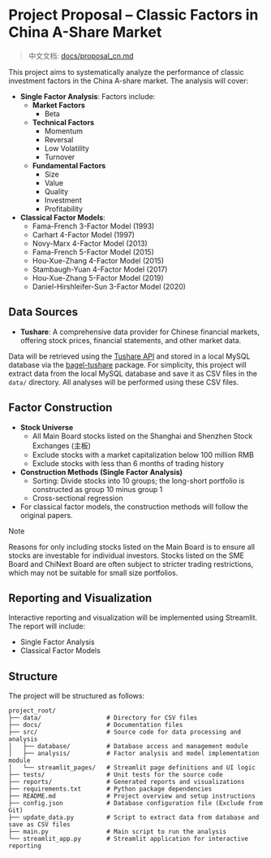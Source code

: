 # Project Proposal – Classic Factors in China A-Share Market

> 中文文档: [docs/proposal_cn.md](proposal_cn.md)

This project aims to systematically analyze the performance of classic investment factors in the China A-share market. The analysis will cover:

- **Single Factor Analysis**: Factors include:
  - **Market Factors**
    - Beta
  - **Technical Factors**
    - Momentum
    - Reversal
    - Low Volatility
    - Turnover
  - **Fundamental Factors**
    - Size
    - Value
    - Quality
    - Investment
    - Profitability
- **Classical Factor Models**:
  - Fama-French 3-Factor Model (1993)
  - Carhart 4-Factor Model (1997)
  - Novy-Marx 4-Factor Model (2013)
  - Fama-French 5-Factor Model (2015)
  - Hou-Xue-Zhang 4-Factor Model (2015)
  - Stambaugh-Yuan 4-Factor Model (2017)
  - Hou-Xue-Zhang 5-Factor Model (2019)
  - Daniel-Hirshleifer-Sun 3-Factor Model (2020)

## Data Sources

- **Tushare**: A comprehensive data provider for Chinese financial markets, offering stock prices, financial statements, and other market data.

Data will be retrieved using the [Tushare API](https://tushare.pro) and stored in a local MySQL database via the [bagel-tushare](https://github.com/bagelquant/bagel-tushare) package. For simplicity, this project will extract data from the local MySQL database and save it as CSV files in the `data/` directory. All analyses will be performed using these CSV files.

## Factor Construction

- **Stock Universe**
  - All Main Board stocks listed on the Shanghai and Shenzhen Stock Exchanges (主板)
  - Exclude stocks with a market capitalization below 100 million RMB
  - Exclude stocks with less than 6 months of trading history
- **Construction Methods (Single Factor Analysis)**
  - Sorting: Divide stocks into 10 groups; the long-short portfolio is constructed as group 10 minus group 1
  - Cross-sectional regression
- For classical factor models, the construction methods will follow the original papers.

> [!NOTE]
> Reasons for only including stocks listed on the Main Board is to ensure all stocks are investable for individual 
> investors. Stocks listed on the SME Board and ChiNext Board are often subject to stricter trading restrictions, 
> which may not be suitable for small size portfolios.

## Reporting and Visualization

Interactive reporting and visualization will be implemented using Streamlit. The report will include:

- Single Factor Analysis
- Classical Factor Models

## Structure

The project will be structured as follows:

```
project_root/
├── data/                  # Directory for CSV files
├── docs/                  # Documentation files
├── src/                   # Source code for data processing and analysis
│   ├── database/          # Database access and management module
│   ├── analysis/          # Factor analysis and model implementation module
│   └── streamlit_pages/   # Streamlit page definitions and UI logic
├── tests/                 # Unit tests for the source code
├── reports/               # Generated reports and visualizations
├── requirements.txt       # Python package dependencies
├── README.md              # Project overview and setup instructions
├── config.json            # Database configuration file (Exclude from Git)
├── update_data.py         # Script to extract data from database and save as CSV files
├── main.py                # Main script to run the analysis
└── streamlit_app.py       # Streamlit application for interactive reporting
```